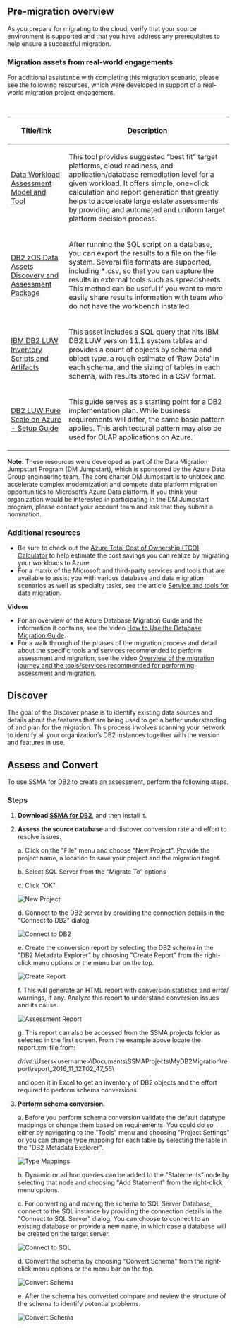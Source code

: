 ## Pre-migration overview

As you prepare for migrating to the cloud, verify that your source environment is supported and that you have address any prerequisites to help ensure a successful migration.

### Migration assets from real-world engagements

For additional assistance with completing this migration scenario, please see the following resources, which were developed in support of a real-world migration project engagement.

<br>
<table width="100%">
<thead>
<tr>
<th width="18%">
<p><strong>Title/link</strong></p>
</th>
<th width="59%">
<p><strong>Description</strong></p>
</th>
</tr>
</thead>
<tbody>
<tr>
<td width="18%">
<p><a href="https://github.com/Microsoft/DataMigrationTeam/tree/master/Data%20Workload%20Assessment%20Model%20and%20Tool">Data Workload Assessment Model and Tool</a></p>
</td>
<td width="59%">
<p>This tool provides suggested &ldquo;best fit&rdquo; target platforms, cloud readiness, and application/database remediation level for a given workload. It offers simple, one-click calculation and report generation that greatly helps to accelerate large estate assessments by providing and automated and uniform target platform decision process.</p>
</td>
</tr>
<tr>
<td width="18%">
<p><a href="https://github.com/Microsoft/DataMigrationTeam/tree/master/DB2%20zOS%20Data%20Assets%20Discovery%20and%20Assessment%20Package">DB2 zOS Data Assets Discovery and Assessment Package</a></p>
</td>
<td width="59%">
<p>After running the SQL script on a database, you can export the results to a file on the file system. Several file formats are supported, including *.csv, so that you can capture the results in external tools such as spreadsheets. This method can be useful if you want to more easily share results information with team who do not have the workbench installed.</p>
</td>
</tr>
<tr>
<td width="18%">
<p><a href="https://github.com/Microsoft/DataMigrationTeam/tree/master/IBM%20DB2%20LUW%20Inventory%20Scripts%20and%20Artifacts">IBM DB2 LUW Inventory Scripts and Artifacts</a></p>
</td>
<td width="59%">
<p>This asset includes a SQL query that hits IBM DB2 LUW version 11.1 system tables and provides a count of objects by schema and object type, a rough estimate of &lsquo;Raw Data&rsquo; in each schema, and the sizing of tables in each schema, with results stored in a CSV format.</p>
</td>
</tr>
<tr>
<td width="18%">
<p><a href="https://aka.ms/dmj-wp-db2-purescale">DB2 LUW Pure Scale on Azure - Setup Guide</a></p>
</td>
<td width="59%">
<p>This guide serves as a starting point for a DB2 implementation plan. While business requirements will differ, the same basic pattern applies. This architectural pattern may also be used for OLAP applications on Azure.</p>
</td>
</tr>
</tbody>
</table>

**Note**: These resources were developed as part of the Data Migration Jumpstart Program (DM Jumpstart), which is sponsored by the Azure Data Group engineering team. The core charter DM Jumpstart is to unblock and accelerate complex modernization and compete data platform migration opportunities to Microsoft’s Azure Data platform. If you think your organization would be interested in participating in the DM Jumpstart program, please contact your account team and ask that they submit a nomination.

### Additional resources

- Be sure to check out the [Azure Total Cost of Ownership (TCO) Calculator](https://aka.ms/azure-tco) to help estimate the cost savings you can realize by migrating your workloads to Azure.
- For a matrix of the Microsoft and third-party services and tools that are available to assist you with various database and data migration scenarios as well as specialty tasks, see the article [Service and tools for data migration](https://docs.microsoft.com/azure/dms/dms-tools-matrix).

**Videos**

- For an overview of the Azure Database Migration Guide and the information it contains, see the video [How to Use the Database Migration Guide](https://azure.microsoft.com/resources/videos/how-to-use-the-azure-database-migration-guide/).
- For a walk through of the phases of the migration process and detail about the specific tools and services recommended to perform assessment and migration, see the video [Overview of the migration journey and the tools/services recommended for performing assessment and migration](https://azure.microsoft.com/resources/videos/overview-of-migration-and-recommended-tools-services/).

## Discover

The goal of the Discover phase is to identify existing data sources and details about the features that are being used to get a better understanding of and plan for the migration. This process involves scanning your network to identify all your organization’s DB2 instances together with the version and features in use.

## Assess and Convert

To use SSMA for DB2 to create an assessment, perform the following steps.

### Steps

1. **Download [SSMA for DB2]( https://www.microsoft.com/en-us/download/details.aspx?id=54254)**, and then install it.

2. **Assess the source database** and discover conversion rate and effort to resolve issues.

   a.	Click on the "File" menu and choose "New Project". Provide the project name, a location to save your project and the migration target.

   b.   Select SQL Server from the “Migrate To” options
    
   c. Click "OK".

   ![New Project](https://mpbdevcontent.azureedge.net/Images/scenario-assets/db2-to-sqlserver/ssmadb2newproject.png)

   d. Connect to the DB2 server by providing the connection details in the "Connect to DB2" dialog.
   
   ![Connect to DB2](https://mpbdevcontent.azureedge.net/Images/scenario-assets/db2-to-sqlserver/ssmadb2connect.png)
   
   e.	Create the conversion report by selecting the DB2 schema in the "DB2 Metadata Explorer" by choosing "Create Report" from the right-click menu options or the menu bar on the top.
   
   ![Create Report](https://mpbdevcontent.azureedge.net/Images/scenario-assets/_shared/createreport.png)
   
   f.	This will generate an HTML report with conversion statistics and error/ warnings, if any. Analyze this report to understand conversion issues and its cause.
   
   ![Assessment Report](https://mpbdevcontent.azureedge.net/Images/scenario-assets/_shared/assessmentreport.png)
   
   g.	This report can also be accessed from the SSMA projects folder as selected in the first screen. From the example above locate the report.xml file 
   from: 
   
   *drive:*\Users\<username>\Documents\SSMAProjects\MyDB2Migration\report\report_2016_11_12T02_47_55\
   
   and open it in Excel to get an inventory of DB2 objects and the effort required to perform schema conversions.
   
3. **Perform schema conversion**.

   a. Before you perform schema conversion validate the default datatype mappings or change them based on requirements. You could do so either by navigating to the "Tools" menu and choosing "Project Settings" or you can change type mapping for each table by selecting the table in the "DB2 Metadata Explorer".
   
   ![Type Mappings](https://mpbdevcontent.azureedge.net/Images/scenario-assets/_shared/typemappings.png)
   
   b.	Dynamic or ad hoc queries can be added to the "Statements" node by selecting that node and choosing "Add Statement" from the right-click menu options.
   
   c.	For converting and moving the schema to SQL Server Database, connect to the SQL instance by providing the connection details in the "Connect to SQL Server" dialog. You can choose to connect to an existing database or provide a new name, in which case a database will be created on the target server.
   
   ![Connect to SQL](https://mpbdevcontent.azureedge.net/Images/scenario-assets/_shared/connecttosql.png)
   
   d.	Convert the schema by choosing "Convert Schema" from the right-click menu options or the menu bar on the top.
   
   ![Convert Schema](https://mpbdevcontent.azureedge.net/Images/scenario-assets/_shared/convertschema.png)
   
   e.	After the schema has converted compare and review the structure of the schema to identify potential problems.
   
   ![Convert Schema](https://mpbdevcontent.azureedge.net/Images/scenario-assets/_shared/convertschemacomplete.png)
